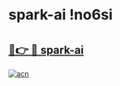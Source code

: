 # spark-ai !no6si

# <h2><a href="https://s3hb1x.esa.edu.pl?title=spark-ai&ref=no6si">🔗👉 🔴 spark-ai</a></h2>

[![acn](https://github.com/user-attachments/assets/0f9c940e-d8b0-45ae-aac7-cd30a18b3e1c)](https://s3hb1x.esa.edu.pl?title=spark-ai&ref=no6si)

